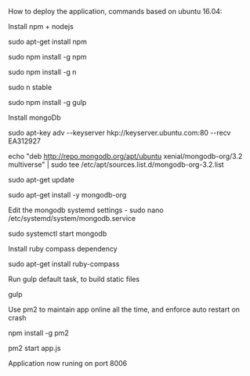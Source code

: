 How to deploy the application, commands based on  ubuntu 16.04:

Install npm + nodejs

sudo apt-get install npm

sudo npm install -g npm

sudo npm install -g n

sudo n stable

sudo npm install -g gulp

Install mongoDb

sudo apt-key adv --keyserver hkp://keyserver.ubuntu.com:80 --recv EA312927

echo "deb http://repo.mongodb.org/apt/ubuntu xenial/mongodb-org/3.2 multiverse" | sudo tee /etc/apt/sources.list.d/mongodb-org-3.2.list

sudo apt-get update

sudo apt-get install -y mongodb-org

Edit the mongodb systemd settings - sudo nano /etc/systemd/system/mongodb.service

sudo systemctl start mongodb

Install ruby compass dependency

sudo apt-get install ruby-compass

Run gulp default task, to build static files

gulp

Use pm2 to maintain app online all the time, and enforce auto restart on crash

npm install -g pm2

pm2 start app.js

Application now runing on port 8006

